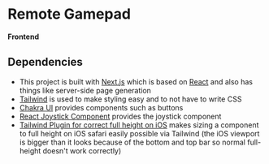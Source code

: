 # Remote Gamepad
**Frontend**

## Dependencies
- This project is built with [Next.js](https://nextjs.org/) which is based on [React](https://reactjs.org) and also has things like server-side page generation
- [Tailwind](https://tailwindcss.com/) is used to make styling easy and to not have to write CSS
- [Chakra UI](https://chakra-ui.com/) provides components such as buttons
- [React Joystick Component](https://github.com/elmarti/react-joystick-component) provides the joystick component
- [Tailwind Plugin for correct full height on iOS](https://github.com/RVxLab/tailwind-plugin-ios-full-height) makes sizing a component to full height on iOS safari easily possible via Tailwind (the iOS viewport is bigger than it looks because of the bottom and top bar so normal full-height doesn't work correctly)